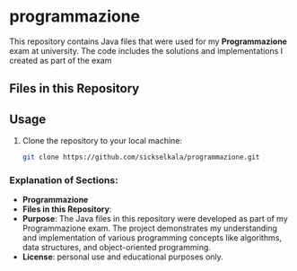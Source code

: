 # programmazione
This repository contains Java files that were used for my **Programmazione** exam at university. The code includes the solutions and implementations I created as part of the exam

## Files in this Repository


## Usage
1. Clone the repository to your local machine:
   ```bash
   git clone https://github.com/sickselkala/programmazione.git

### Explanation of Sections:
- **Programmazione**
- **Files in this Repository**:
- **Purpose**: The Java files in this repository were developed as part of my Programmazione exam. The project demonstrates my understanding and implementation of various programming concepts like algorithms, data structures, and object-oriented programming.
- **License**: personal use and educational purposes only.
